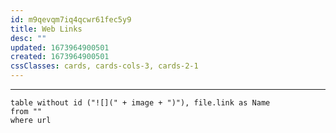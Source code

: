 ```yaml
---
id: m9qevqm7iq4qcwr61fec5y9
title: Web Links
desc: ""
updated: 1673964900501
created: 1673964900501
cssClasses: cards, cards-cols-3, cards-2-1
---
```

---

```dataview
table without id ("![](" + image + ")"), file.link as Name
from ""
where url 
```

